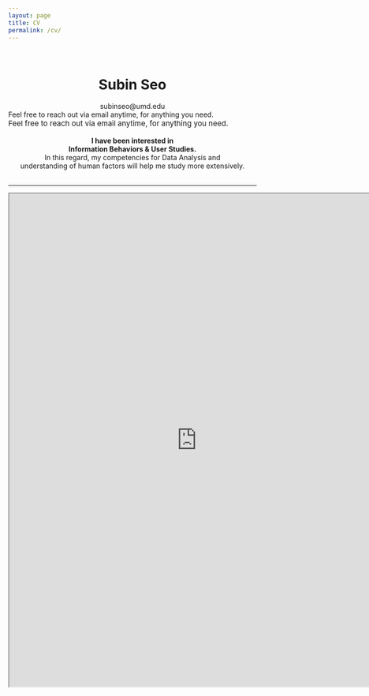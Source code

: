 ```yaml
---
layout: page
title: CV
permalink: /cv/
---
```

 
&nbsp;  

# <center> Subin Seo </center>  
  
<center>subinseo@umd.edu</center>
Feel free to reach out via email anytime, for anything you need.

<div class="notice--pink">
   <span style="font-size: 15px; font: normal helvetica, font-family: sans-serif ;">
      <justify> Feel free to reach out via email anytime, for anything you need. </justify>
   </span>
</div>

<br> 
<center><strong> I have been interested in </strong> </center>    
<center><strong>Information Behaviors & User Studies.</strong></center> 
<center> In this regard, my competencies for Data Analysis and  </center>  
<center> understanding of human factors will help me study more extensively. </center>  
&nbsp;            

-----

<iframe src="https://drive.google.com/file/d/1qmL6nB3TgUvK0bFiO4VdWCliUjpXCGm1/preview" 
width="760" height="1000" type="application/pdf">
<iframe src="/assets/test.pdf#toolbar=0&navpanes=0&scrollbar=0"></iframe>

<br> <br> <br> <br> 